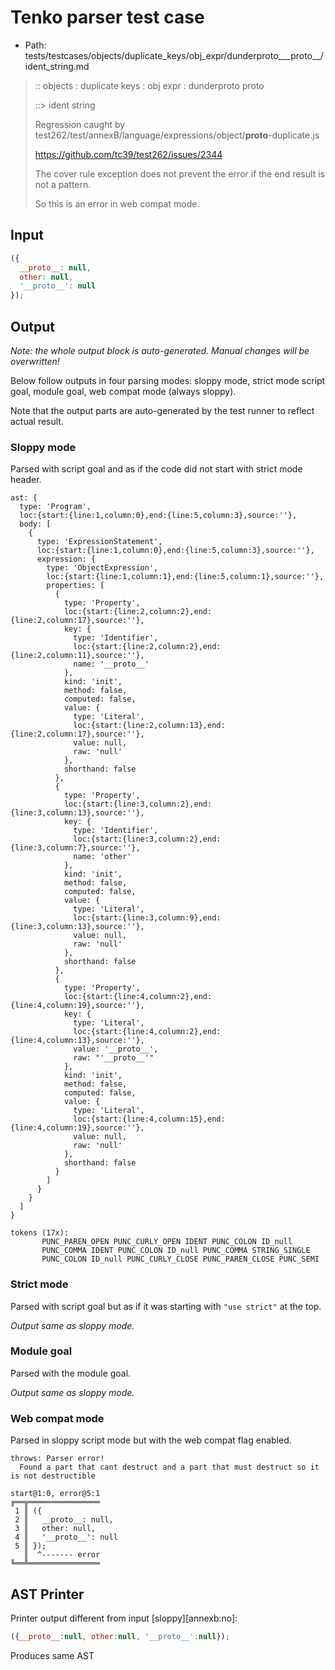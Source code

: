 # Tenko parser test case

- Path: tests/testcases/objects/duplicate_keys/obj_expr/dunderproto___proto__/ident_string.md

> :: objects : duplicate keys : obj expr : dunderproto proto
>
> ::> ident string
>
> Regression caught by test262/test/annexB/language/expressions/object/__proto__-duplicate.js
>
> https://github.com/tc39/test262/issues/2344
>
> The cover rule exception does not prevent the error if the end result is not a pattern.
>
> So this is an error in web compat mode.

## Input

`````js
({
  __proto__: null,
  other: null,
  '__proto__': null
});
`````

## Output

_Note: the whole output block is auto-generated. Manual changes will be overwritten!_

Below follow outputs in four parsing modes: sloppy mode, strict mode script goal, module goal, web compat mode (always sloppy).

Note that the output parts are auto-generated by the test runner to reflect actual result.

### Sloppy mode

Parsed with script goal and as if the code did not start with strict mode header.

`````
ast: {
  type: 'Program',
  loc:{start:{line:1,column:0},end:{line:5,column:3},source:''},
  body: [
    {
      type: 'ExpressionStatement',
      loc:{start:{line:1,column:0},end:{line:5,column:3},source:''},
      expression: {
        type: 'ObjectExpression',
        loc:{start:{line:1,column:1},end:{line:5,column:1},source:''},
        properties: [
          {
            type: 'Property',
            loc:{start:{line:2,column:2},end:{line:2,column:17},source:''},
            key: {
              type: 'Identifier',
              loc:{start:{line:2,column:2},end:{line:2,column:11},source:''},
              name: '__proto__'
            },
            kind: 'init',
            method: false,
            computed: false,
            value: {
              type: 'Literal',
              loc:{start:{line:2,column:13},end:{line:2,column:17},source:''},
              value: null,
              raw: 'null'
            },
            shorthand: false
          },
          {
            type: 'Property',
            loc:{start:{line:3,column:2},end:{line:3,column:13},source:''},
            key: {
              type: 'Identifier',
              loc:{start:{line:3,column:2},end:{line:3,column:7},source:''},
              name: 'other'
            },
            kind: 'init',
            method: false,
            computed: false,
            value: {
              type: 'Literal',
              loc:{start:{line:3,column:9},end:{line:3,column:13},source:''},
              value: null,
              raw: 'null'
            },
            shorthand: false
          },
          {
            type: 'Property',
            loc:{start:{line:4,column:2},end:{line:4,column:19},source:''},
            key: {
              type: 'Literal',
              loc:{start:{line:4,column:2},end:{line:4,column:13},source:''},
              value: '__proto__',
              raw: "'__proto__'"
            },
            kind: 'init',
            method: false,
            computed: false,
            value: {
              type: 'Literal',
              loc:{start:{line:4,column:15},end:{line:4,column:19},source:''},
              value: null,
              raw: 'null'
            },
            shorthand: false
          }
        ]
      }
    }
  ]
}

tokens (17x):
       PUNC_PAREN_OPEN PUNC_CURLY_OPEN IDENT PUNC_COLON ID_null
       PUNC_COMMA IDENT PUNC_COLON ID_null PUNC_COMMA STRING_SINGLE
       PUNC_COLON ID_null PUNC_CURLY_CLOSE PUNC_PAREN_CLOSE PUNC_SEMI
`````

### Strict mode

Parsed with script goal but as if it was starting with `"use strict"` at the top.

_Output same as sloppy mode._

### Module goal

Parsed with the module goal.

_Output same as sloppy mode._

### Web compat mode

Parsed in sloppy script mode but with the web compat flag enabled.

`````
throws: Parser error!
  Found a part that cant destruct and a part that must destruct so it is not destructible

start@1:0, error@5:1
╔══╦════════════════
 1 ║ ({
 2 ║   __proto__: null,
 3 ║   other: null,
 4 ║   '__proto__': null
 5 ║ });
   ║  ^------- error
╚══╩════════════════

`````


## AST Printer

Printer output different from input [sloppy][annexb:no]:

````js
({__proto__:null, other:null, '__proto__':null});
````

Produces same AST
